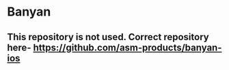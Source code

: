 # Banyan

## This repository is not used. Correct repository here- https://github.com/asm-products/banyan-ios
